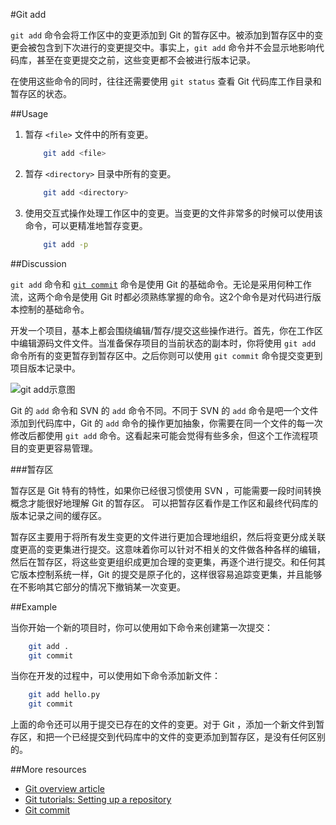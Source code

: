 #Git add

```git add``` 命令会将工作区中的变更添加到 Git 的暂存区中。被添加到暂存区中的变更会被包含到下次进行的变更提交中。事实上，```git add``` 命令并不会显示地影响代码库，甚至在变更提交之前，这些变更都不会被进行版本记录。

在使用这些命令的同时，往往还需要使用 ```git status``` 查看 Git 代码库工作目录和暂存区的状态。

##Usage

1.  暂存 ```<file>``` 文件中的所有变更。

    ```bash
        git add <file>
    ```

2.  暂存 ```<directory>``` 目录中所有的变更。

    ```bash
        git add <directory>
    ```

3.  使用交互式操作处理工作区中的变更。当变更的文件非常多的时候可以使用该命令，可以更精准地暂存变更。

    ```bash
        git add -p
    ```

##Discussion

```git add``` 命令和 [```git commit```][3] 命令是使用 Git 的基础命令。无论是采用何种工作流，这两个命令是使用 Git 时都必须熟练掌握的命令。这2个命令是对代码进行版本控制的基础命令。

开发一个项目，基本上都会围绕编辑/暂存/提交这些操作进行。首先，你在工作区中编辑源码文件文件。当准备保存项目的当前状态的副本时，你将使用 ```git add``` 命令所有的变更暂存到暂存区中。之后你则可以使用 ```git commit``` 命令提交变更到项目版本记录中。

![```git add```示意图][m1]

Git 的 ```add``` 命令和 SVN 的 ```add``` 命令不同。不同于 SVN 的 ```add``` 命令是吧一个文件添加到代码库中，Git 的 ```add``` 命令的操作更加抽象，你需要在同一个文件的每一次修改后都使用 ```git add``` 命令。这看起来可能会觉得有些多余，但这个工作流程项目的变更更容易管理。

###暂存区

暂存区是 Git 特有的特性，如果你已经很习惯使用 SVN ，可能需要一段时间转换概念才能很好地理解 Git 的暂存区。 可以把暂存区看作是工作区和最终代码库的版本记录之间的缓存区。

暂存区主要用于将所有发生变更的文件进行更加合理地组织，然后将变更分成关联度更高的变更集进行提交。这意味着你可以针对不相关的文件做各种各样的编辑，然后在暂存区，将这些变更组织成更加合理的变更集，再逐个进行提交。和任何其它版本控制系统一样，Git 的提交是原子化的，这样很容易追踪变更集，并且能够在不影响其它部分的情况下撤销某一次变更。

##Example

当你开始一个新的项目时，你可以使用如下命令来创建第一次提交：

```bash
    git add .
    git commit
```

当你在开发的过程中，可以使用如下命令添加新文件：

```bash
    git add hello.py
    git commit
```

上面的命令还可以用于提交已存在的文件的变更。对于 Git ，添加一个新文件到暂存区，和把一个已经提交到代码库中的文件的变更添加到暂存区，是没有任何区别的。

##More resources

- [Git overview article][1]
- [Git tutorials: Setting up a repository][2]
- [Git commit][3]

<!-- Links -->
[1]: ./git-articles-overview.md
[2]: https://www.atlassian.com/git/tutorials/setting-up-a-repository/git-init
[3]: ./git-command-git-commit.md

<!-- Images -->
[m1]: ./media/git-command-git-add/git-add.png